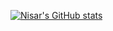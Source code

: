 
[![Nisar's GitHub stats](https://github-readme-stats.vercel.app/api?username=Nisar-1234)](https://github.com/Nisar-1234/github-readme-stats)
